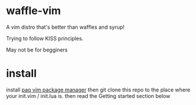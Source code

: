# waffle-vim
A vim distro that's better than waffles and syrup!

Trying to follow KISS principles.

May not be for begginers

# install
install [paq vim package manager](https://github.com/savq/paq-nvim)
then git clone this repo to the place where your init.vim / init.lua is.
then read the Getting started section below
